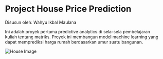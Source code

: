 # Project House Price Prediction
Disusun oleh: Wahyu Ikbal Maulana

Ini adalah proyek pertama predictive analytics di sela-sela pembelajaran kuliah tentang matriks. Proyek ini membangun model machine learning yang dapat memprediksi harga rumah berdasarkan umur suatu bangunan.

![House Image](https://images.unsplash.com/photo-1524813686514-a57563d77965?crop=entropy&cs=tinysrgb&fit=max&fm=jpg&ixid=MnwxMTc3M3wwfDF8c2VhcmNofDZ8fGhvdXNpbmd8ZW58MHx8fHwxNjY0ODg0NzE1&ixlib=rb-1.2.1&q=30&w=800)
